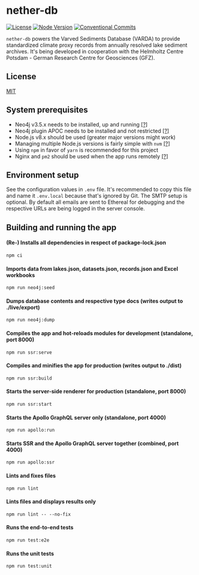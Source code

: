 # nether-db

[![License](https://img.shields.io/badge/license-MIT-blue.svg)](LICENSE.md)
[![Node Version](https://img.shields.io/badge/node-%3E%3D8.16.0-brightgreen.svg)](package.json)
[![Conventional Commits](https://img.shields.io/badge/Conventional%20Commits-1.0.0-yellow.svg)](https://conventionalcommits.org)

`nether-db` powers the Varved Sediments Database (VARDA) to provide standardized
climate proxy records from annually resolved lake sediment archives. It's being developed in cooperation
with the Helmholtz Centre Potsdam - German Research Centre for Geosciences (GFZ).

## License

[MIT](LICENSE.md)

## System prerequisites

* Neo4j v3.5.x needs to be installed, up and running [[?]][1]
* Neo4j plugin APOC needs to be installed and not restricted [[?]][2]
* Node.js v8.x should be used (greater major versions might work)
* Managing multiple Node.js versions is fairly simple with `nvm` [[?]][3]
* Using `npm` in favor of `yarn` is recommended for this project 
* Nginx and `pm2` should be used when the app runs remotely [[?]][4]

[1]: https://neo4j.com/docs/operations-manual/current/installation/
[2]: https://neo4j.com/docs/labs/apoc/current/introduction/#installation
[3]: https://github.com/nvm-sh/nvm#git-install
[4]: https://www.digitalocean.com/community/tutorials/how-to-set-up-a-node-js-application-for-production-on-ubuntu-18-04

## Environment setup

See the configuration values in `.env` file. It's recommended to copy this file and name it `.env.local`
because that's ignored by Git. The SMTP setup is optional. By default all emails are sent to Ethereal
for debugging and the respective URLs are being logged in the server console.

## Building and running the app

#### (Re-) Installs all dependencies in respect of package-lock.json
```
npm ci
```

#### Imports data from lakes.json, datasets.json, records.json and Excel workbooks
```
npm run neo4j:seed
```

#### Dumps database contents and respective type docs (writes output to ./live/export)
```
npm run neo4j:dump
```

#### Compiles the app and hot-reloads modules for development (standalone, port 8000)
```
npm run ssr:serve
```

#### Compiles and minifies the app for production (writes output to ./dist)
```
npm run ssr:build
```

#### Starts the server-side renderer for production (standalone, port 8000)
```
npm run ssr:start
```

#### Starts the Apollo GraphQL server only (standalone, port 4000)
```
npm run apollo:run
```

#### Starts SSR and the Apollo GraphQL server together (combined, port 4000)
```
npm run apollo:ssr
```

#### Lints and fixes files
```
npm run lint
```

#### Lints files and displays results only
```
npm run lint -- --no-fix
```

#### Runs the end-to-end tests
```
npm run test:e2e
```

#### Runs the unit tests
```
npm run test:unit
```
